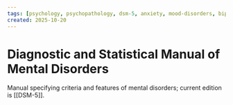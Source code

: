 ```yaml
---
tags: [psychology, psychopathology, dsm-5, anxiety, mood-disorders, bipolar, eating-disorders, personality-disorders, dissociation, schizophrenia, psychotherapy, cbt, medication, ect]
created: 2025-10-20
---
```

# Diagnostic and Statistical Manual of Mental Disorders

Manual specifying criteria and features of mental disorders; current edition is [[DSM-5]].
